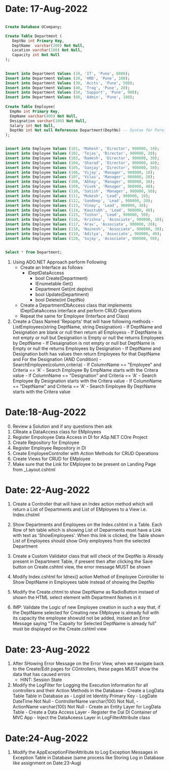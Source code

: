 ﻿# Date: 17-Aug-2022

```` sql

Create Database UCompany;

Create Table Department (
   DeptNo int Primary Key,
   DeptName  varchar(200) Not Null,
   Location varchar(100) Not Null,
   Capacity int Not Null 
);

 
Insert into Department Values (10, 'IT', 'Pune', 8000);
Insert into Department Values (20, 'HRD', 'Pune', 100);
Insert into Department Values (30, 'Accts', 'Pune', 500);
Insert into Department Values (40, 'Trag', 'Pune', 20);
Insert into Department Values (50, 'Support', 'Pune', 900);
Insert into Department Values (60, 'Admin', 'Pune', 100);
 
Create Table Employee(
  EmpNo int Primary Key,
  EmpName varchar(400) Not Null,
  Designation varchar(100) Not Null,
  Salary int Not Null,
  DeptNo int Not null References Department(DeptNo) -- Syntax for Foreign Key
);


insert into Employee Values (101, 'Mahesh', 'Director', 900000, 10);
insert into Employee Values (102, 'Tejas', 'Director', 900000, 20);
insert into Employee Values (103, 'Ramesh', 'Director', 900000, 30);
insert into Employee Values (104, 'Sharad', 'Director', 900000, 40);
insert into Employee Values (105, 'Sanjay', 'Director', 900000, 50);
insert into Employee Values (106, 'Vijay', 'Manager', 900000, 10);
insert into Employee Values (107, 'Vilas', 'Manager', 900000, 20);
insert into Employee Values (108, 'Abhay', 'Manager', 900000, 30);
insert into Employee Values (109, 'Vivek', 'Manager', 900000, 40);
insert into Employee Values (110, 'Satish', 'Manager', 900000, 50);
insert into Employee Values (111, 'Mukesh', 'Lead', 900000, 10);
insert into Employee Values (112, 'Sandeep', 'Lead', 900000, 20);
insert into Employee Values (113, 'Vinay', 'Lead', 900000, 30);
insert into Employee Values (114, 'Kaustubh', 'Lead', 900000, 40);
insert into Employee Values (115, 'Tushar', 'Lead', 900000, 50);
insert into Employee Values (116, 'Krishna', 'Associate', 900000, 10);
insert into Employee Values (117, 'Arav', 'Associate', 900000, 20);
insert into Employee Values (118, 'Nainesh', 'Associate', 900000, 30);
insert into Employee Values (119, 'Aditya', 'Associate', 900000, 40);
insert into Employee Values (120, 'Sujay', 'Associate', 900000, 50);


Select * from Department;

````


1. Using ADO.NET Approach perform Following
    - Create an Interface as follows
        - IDeptDataAccess
            - bool Create(Department)
            - IEnumetable <Department>Get()
            - Department Get(int deptno)
            - bool Update(Department)
            - bool Delete(int DeptNo)
    - Create a DepartmentDbAccess class that implements IDeptDataAccess interface and perform CRUD Operations
    - Repeat the same for Employee (Interface and Class)
2. Create a Class Named 'Repoprts' that will have following methods
        - ListEmployees(string DeptName, string Designation)
            - If DeptName and Designation are blank or null then return all Employess
            - If DeptName is not empty or null but Designation is Empty or null the returns Employees by DeptName
            - If Desaignation is not empty or null but DeptName is Empty or null the returns Employees by Designation
            - If DeptName and Designation both has values then return Employees for that DeptName and For the Designation (AND Condition)
        - SearchEmployee(column,criteria)
            - If ColumnName == "Employee" and Criteria == 'A'
                - Search Employee By EmpName starts with the Critera value
            - If ColumnName == "Designation" and Criteria == 'A'
                - Search Employee By Designation starts with the Critera value
            - If ColumnName == "DeptName" and Criteria == 'A'
                - Search Employee By DeptName starts with the Critera value

# Date:18-Aug-2022
0. Review a Solution and if any questions then ask
1. CReate a DataAccess class for EMployees
2. Register Empoloyee Data Access in DI for ASp.NET COre Project
3. Create Repository for Employee
4. Register Employee Repository in DI
5. Create EmployeeController with Action Methods for CRUD Operations
6. Create Views for CRUD for EMployee
7. Make sure that the Link for EMployee to be present on Landing Page from _Layout.cshtml

# Date: 22-Aug-2022
1. Create a Controller that will have an Index  action method which will return a List of Departments and List of EMployees to a View i.e. Index.chstml
2. Show Departments and Employees on the Index.cshtml in a Table. Each Row of teh table which is showing List of Deparments must have a Link with text as 'ShowEmployees'. When this link is clicked, the Table shown List of Employees should show Only employees from the selected Department

3. Create a Custom Validator class that will check of the DeptNo is Already present in Department Table, if present then after clicking the Save button on Create.cshtml view, the error message MUST be shown

4. Modify Index.cshtml for Idnex() action Method of Employee Controller to Show DeptName in Employees table instead of showing the DeptNo

5. Modify the Create.chtml to show DeptName as RadioButton instaed of shown the HTML select element with Department Names in it

6. IMP: Validate the Logic of new Employee creation in such a way that, if the DeptName selected for Creating new EMployee is already full with its capacity the employee showuld not be added, instaed an Error Message saying "The Capaity for Selected DeptName is already full" must be displayed on the Create.cshtml view  


# Date: 23-Aug-2022

1. After SHowing Error Message on the Error View, when we navigate back to the Create/Edit pages for COntrollers, these pages MUST show the data that has caused errors
    - HINT: Session State
2. Modify the LogFilter for Logging the Execution Information for all controllers and their Action Methods in the Database
        - Create a LogData Table Table in Database as
            - LogId int Identity Primary Key
            - LogDate DateTime Not Null
            - ControllerName varchar(100) Not Null,
            - ActionName varchar(100) Not Null
        - Create an Entity Layer for  LogData Table
        - Create a Data Access Layer
        - Register the Dal DI Container of MVC App
        - Inject the DataAceess Layer in LogFilterAttribute class     

# Date:24-Aug-2022

1. Modify the AppExceptionFilterAttribute to Log Exception Messages in Exception Table in Database (same process like Storing Log in Database like assignment on Date:23-Aug)
            